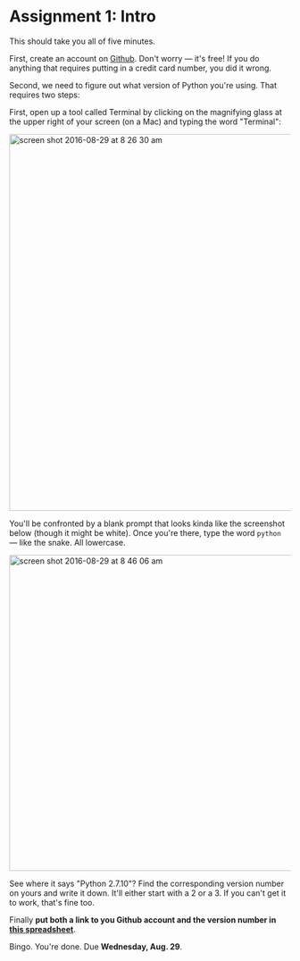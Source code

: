 # Assignment 1: Intro

This should take you all of five minutes.

First, create an account on [Github](https://www.github.com). Don't worry — it's free! If you do anything that requires putting in a credit card number, you did it wrong.

Second, we need to figure out what version of Python you're using. That requires two steps:

First, open up a tool called Terminal by clicking on the magnifying glass at the upper right of your screen (on a Mac) and typing the word "Terminal":

<img width="675" alt="screen shot 2016-08-29 at 8 26 30 am" src="https://cloud.githubusercontent.com/assets/947791/18051798/c348bccc-6dc4-11e6-9f1c-09375f87fb0d.png">

You'll be confronted by a blank prompt that looks kinda like the screenshot below (though it might be white). Once you're there, type the word `python` — like the snake. All lowercase.

<img width="566" alt="screen shot 2016-08-29 at 8 46 06 am" src="https://cloud.githubusercontent.com/assets/947791/18051852/004dac04-6dc5-11e6-8b18-bb44799fd794.png">

See where it says "Python 2.7.10"? Find the corresponding version number on yours and write it down. It'll either start with a 2 or a 3. If you can't get it to work, that's fine too.

Finally **put both a link to you Github account and the version number in [this spreadsheet](https://docs.google.com/spreadsheets/d/1-wqRjniiLLuZrwKh7xeFwCaN_sgfW2LGZJXW8WNCh-M/edit#gid=0)**.

Bingo. You're done. Due **Wednesday, Aug. 29**.